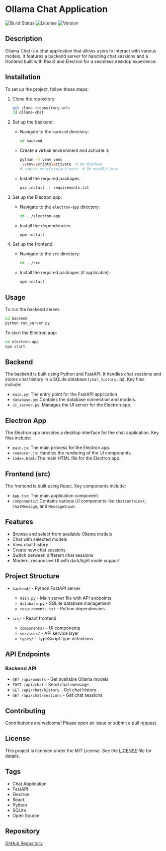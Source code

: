 # Ollama Chat Application

![Build Status](https://img.shields.io/badge/build-passing-brightgreen)
![License](https://img.shields.io/badge/license-MIT-blue)
![Version](https://img.shields.io/badge/version-1.0.0-orange)

## Description
Ollama Chat is a chat application that allows users to interact with various models. It features a backend server for handling chat sessions and a frontend built with React and Electron for a seamless desktop experience.

## Installation
To set up the project, follow these steps:

1. Clone the repository:
   ```bash
   git clone <repository-url>
   cd ollama-chat
   ```

2. Set up the backend:
   - Navigate to the `backend` directory:
     ```bash
     cd backend
     ```
   - Create a virtual environment and activate it:
     ```bash
     python -m venv venv
     .\venv\Scripts\activate  # On Windows
     # source venv/bin/activate  # On macOS/Linux
     ```
   - Install the required packages:
     ```bash
     pip install -r requirements.txt
     ```

3. Set up the Electron app:
   - Navigate to the `electron-app` directory:
     ```bash
     cd ../electron-app
     ```
   - Install the dependencies:
     ```bash
     npm install
     ```

4. Set up the frontend:
   - Navigate to the `src` directory:
     ```bash
     cd ../src
     ```
   - Install the required packages (if applicable):
     ```bash
     npm install
     ```

## Usage
To run the backend server:
```bash
cd backend
python run_server.py
```

To start the Electron app:
```bash
cd electron-app
npm start
```

## Backend
The backend is built using Python and FastAPI. It handles chat sessions and stores chat history in a SQLite database (`chat_history.db`). Key files include:
- `main.py`: The entry point for the FastAPI application.
- `database.py`: Contains the database connection and models.
- `ui_server.py`: Manages the UI server for the Electron app.

## Electron App
The Electron app provides a desktop interface for the chat application. Key files include:
- `main.js`: The main process for the Electron app.
- `renderer.js`: Handles the rendering of the UI components.
- `index.html`: The main HTML file for the Electron app.

## Frontend (src)
The frontend is built using React. Key components include:
- `App.tsx`: The main application component.
- `components/`: Contains various UI components like `ChatContainer`, `ChatMessage`, and `MessageInput`.

## Features

- Browse and select from available Ollama models
- Chat with selected models
- View chat history
- Create new chat sessions
- Switch between different chat sessions
- Modern, responsive UI with dark/light mode support

## Project Structure

- `backend/` - Python FastAPI server
  - `main.py` - Main server file with API endpoints
  - `database.py` - SQLite database management
  - `requirements.txt` - Python dependencies

- `src/` - React frontend
  - `components/` - UI components
  - `services/` - API service layer
  - `types/` - TypeScript type definitions

## API Endpoints

### Backend API

- `GET /api/models` - Get available Ollama models
- `POST /api/chat` - Send chat message
- `GET /api/chat/history` - Get chat history
- `GET /api/chat/sessions` - Get chat sessions

## Contributing
Contributions are welcome! Please open an issue or submit a pull request.

## License
This project is licensed under the MIT License. See the [LICENSE](LICENSE) file for details.

## Tags
- Chat Application
- FastAPI
- Electron
- React
- Python
- SQLite
- Open Source

## Repository
[GitHub Repository](https://github.com/adelelawady/ollama-chat)
